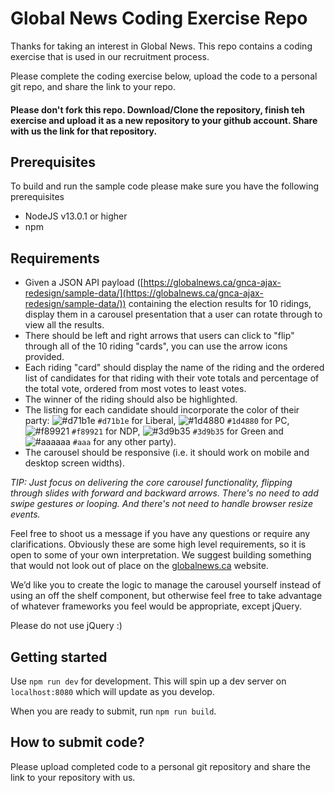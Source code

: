 # Global News Coding Exercise Repo

Thanks for taking an interest in Global News. This repo contains a coding exercise that is used in our recruitment process.

Please complete the coding exercise below, upload the code to a personal git repo, and share the link to your repo.

#### Please don't fork this repo. Download/Clone the repository, finish teh exercise and upload it as a new repository to your github account. Share with us the link for that repository.

## Prerequisites
To build and run the sample code please make sure you have the following prerequisites
- NodeJS v13.0.1 or higher
- npm

## Requirements

- Given a JSON API payload ([https://globalnews.ca/gnca-ajax-redesign/sample-data/](https://globalnews.ca/gnca-ajax-redesign/sample-data/)) containing the election results for 10 ridings, display them in a carousel presentation that a user can rotate through to view all the results.
- There should be left and right arrows that users can click to "flip" through all of the 10 riding "cards", you can use the arrow icons provided.
- Each riding "card" should display the name of the riding and the ordered list of candidates for that riding with their vote totals and percentage of the total vote, ordered from most votes to least votes.
- The winner of the riding should also be highlighted.
- The listing for each candidate should incorporate the color of their party: ![#d71b1e](https://via.placeholder.com/15/d71b1e/000000?text=+) `#d71b1e` for Liberal, ![#1d4880](https://via.placeholder.com/15/1d4880/000000?text=+) `#1d4880` for PC, ![#f89921](https://via.placeholder.com/15/f89921/000000?text=+) `#f89921` for NDP, ![#3d9b35](https://via.placeholder.com/15/3d9b35/000000?text=+) `#3d9b35` for Green and ![#aaaaaa](https://via.placeholder.com/15/aaaaaa/000000?text=+) `#aaa` for any other party).
- The carousel should be responsive (i.e. it should work on mobile and desktop screen widths).

*TIP: Just focus on delivering the core carousel functionality, flipping through slides with forward and backward arrows. There's no need to add swipe gestures or looping. And there's not need to handle browser resize events.*

Feel free to shoot us a message if you have any questions or require any clarifications.  Obviously these are some high level requirements, so it is open to some of your own interpretation. We suggest building something that would not look out of place on the [globalnews.ca](https://globalnews.ca) website.

We’d like you to create the logic to manage the carousel yourself instead of using an off the shelf component, but otherwise feel free to take advantage of whatever frameworks you feel would be appropriate, except jQuery.

Please do not use jQuery :)

## Getting started

Use `npm run dev` for development. This will spin up a dev server on `localhost:8080` which will update as you develop.

When you are ready to submit, run `npm run build`.

## How to submit code?
Please upload completed code to a personal git repository and share the link to your repository with us.
